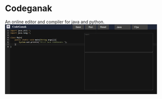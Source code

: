 # Codeganak
An online editor and compiler for java and python.
<img src="editor.png"
     alt="Markdown Monster icon"
     style="float: left; margin-right: 10px;" />
